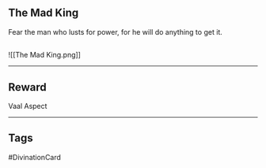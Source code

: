 ## The Mad King
Fear the man who lusts for power, for he will do anything to get it.
## 
![[The Mad King.png]]

---
## Reward
Vaal Aspect

---
## Tags
#DivinationCard